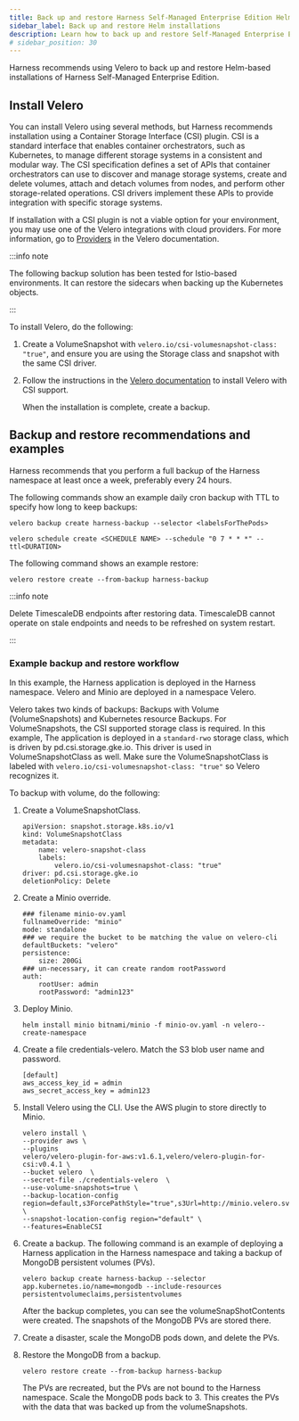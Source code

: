 ```yaml
---
title: Back up and restore Harness Self-Managed Enterprise Edition Helm installations
sidebar_label: Back up and restore Helm installations
description: Learn how to back up and restore Self-Managed Enterprise Edition Helm installations. 
# sidebar_position: 30
---
```


Harness recommends using Velero to back up and restore Helm-based installations of Harness Self-Managed Enterprise Edition.

## Install Velero 

You can install Velero using several methods, but Harness recommends installation using a Container Storage Interface (CSI) plugin. CSI is a standard interface that enables container orchestrators, such as Kubernetes, to manage different storage systems in a consistent and modular way. The CSI specification defines a set of APIs that container orchestrators can use to discover and manage storage systems, create and delete volumes, attach and detach volumes from nodes, and perform other storage-related operations. CSI drivers implement these APIs to provide integration with specific storage systems. 

If installation with a CSI plugin is not a viable option for your environment, you may use one of the Velero integrations with cloud providers. For more information, go to [Providers](https://velero.io/docs/v1.11/supported-providers/) in the Velero documentation.

:::info note

The following backup solution has been tested for Istio-based environments. It can restore the sidecars when backing up the Kubernetes objects. 

:::

To install Velero, do the following:

1. Create a VolumeSnapshot with `velero.io/csi-volumesnapshot-class: "true"`, and ensure you are using the Storage class and snapshot with the same CSI driver. 

2. Follow the instructions in the [Velero documentation](https://velero.io/docs/v1.11/csi/) to install Velero with CSI support. 

    When the installation is complete, create a backup.

## Backup and restore recommendations and examples

Harness recommends that you perform a full backup of the Harness namespace at least once a week, preferably every 24 hours.

The following commands show an example daily cron backup with TTL to specify how long to keep backups:

`velero backup create harness-backup --selector <labelsForThePods>`

`velero schedule create <SCHEDULE NAME> --schedule "0 7 * * *" --ttl<DURATION>`

The following command shows an example restore:

`velero restore create --from-backup harness-backup`

:::info note

Delete TimescaleDB endpoints after restoring data. TimescaleDB cannot operate on stale endpoints and needs to be refreshed on system restart. 

:::

### Example backup and restore workflow

In this example, the Harness application is deployed in the Harness namespace. Velero and Minio are deployed in a namespace Velero. 

Velero takes two kinds of backups: Backups with Volume (VolumeSnapshots) and Kubernetes resource Backups. For VolumeSnapshots, the CSI supported storage class is required. In this example, The application is deployed in a `standard-rwo` storage class, which is driven by pd.csi.storage.gke.io. This driver is used in VolumeSnapshotClass as well. Make sure the VolumeSnapshotClass is labeled with `velero.io/csi-volumesnapshot-class: "true"` so Velero recognizes it.

To backup with volume, do the following:

1. Create a VolumeSnapshotClass.

    ```
    apiVersion: snapshot.storage.k8s.io/v1
    kind: VolumeSnapshotClass
    metadata:
        name: velero-snapshot-class
        labels:
            velero.io/csi-volumesnapshot-class: "true"
    driver: pd.csi.storage.gke.io
    deletionPolicy: Delete
    ```

2. Create a Minio override.

    ```
    ### filename minio-ov.yaml
    fullnameOverride: "minio"
    mode: standalone
    ### we require the bucket to be matching the value on velero-cli
    defaultBuckets: "velero"
    persistence:
        size: 200Gi
    ### un-necessary, it can create random rootPassword
    auth:
        rootUser: admin
        rootPassword: "admin123"
    ```

3. Deploy Minio.

    `helm install minio bitnami/minio -f minio-ov.yaml -n velero--create-namespace`

4. Create a file credentials-velero. Match the S3 blob user name and password.

    ```
    [default]
    aws_access_key_id = admin
    aws_secret_access_key = admin123
    ```

5. Install Velero using the CLI. Use the AWS plugin to store directly to Minio.

    ```
    velero install \
    --provider aws \
    --plugins
    velero/velero-plugin-for-aws:v1.6.1,velero/velero-plugin-for-csi:v0.4.1 \
    --bucket velero  \
    --secret-file ./credentials-velero  \
    --use-volume-snapshots=true \
    --backup-location-config
    region=default,s3ForcePathStyle="true",s3Url=http://minio.velero.svc.cluster.local:9000 \
    --snapshot-location-config region="default" \
    --features=EnableCSI
    ```

6. Create a backup. The following command is an example of deploying a Harness application in the Harness namespace and taking a backup of MongoDB persistent volumes (PVs).

    ```
    velero backup create harness-backup --selector
    app.kubernetes.io/name=mongodb --include-resources
    persistentvolumeclaims,persistentvolumes
    ```

    After the backup completes, you can see the volumeSnapShotContents were created. The snapshots of the MongoDB PVs are stored there.

7. Create a disaster, scale the MongoDB pods down, and delete the PVs. 

8. Restore the MongoDB from a backup.

    `velero restore create --from-backup harness-backup`

    The PVs are recreated, but the PVs are not bound to the Harness namespace. Scale the MongoDB pods back to 3. This creates the PVs with the data that was backed up from the volumeSnapshots. 
